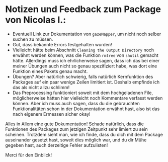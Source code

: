 # Notizen und Feedback zum Package von Nicolas I.:

-	Eventuell Link zur Dokumentation von ``gazeMapper``, um nicht noch selber suchen zu müssen.
-	Gut, dass bekannte Errors festgehalten wurden!
-	Vielleicht hätte beim Abschnitt ``Cleaning the Output Directory`` noch erwähnt werden können, was die Funktion ``rmtree`` von ``shutil`` gemacht hätte. Allerdings muss ich ehrlicherweise sagen, dass ich das bei einer meiner Übungen auch nicht so genau spezifiziert habe, was dort eine Funktion eines Pakets genau macht. 
-	Übungen? Aber natürlich schwierig, falls natürlich Kernfunktion des Packages auf ein paar wenige Zeilen limitiert ist. Deshalb empfinde ich das als nicht allzu schlimm! 
-	Das Preprocessing funktioniert soweit mit dem hochgeladenen File, möglicherweise hätten hier vielleicht noch Kommentare verfasst werden können. Aber ich muss auch sagen, dass du die gebrauchten Funktionalitäten schon in der Dokumentation erwähnt hast, also ist das nach eigenem Ermessen sicher okay!

Alles in Allem eine gute Dokumentation! Schade natürlich, dass die Funktionen des Packages zum jetzigen Zeitpunkt sehr limiert zu sein scheinen. Trotzdem sieht man, wie ich finde, dass du dich mit dem Package auseinander gesetzt hast, soweit dies möglich war, und du dir Mühe gegeben hast, auch derzeitige Fehler aufzulisten!

Merci für den Einblick! 

